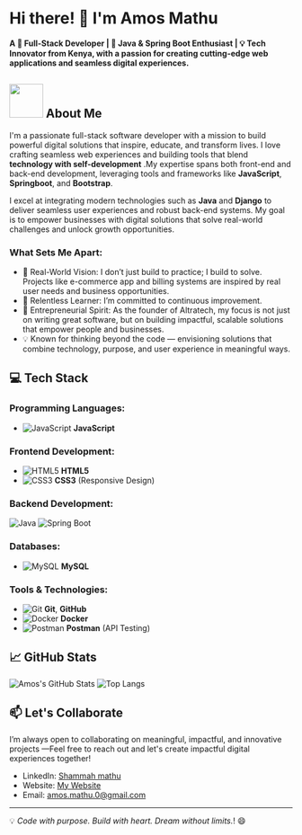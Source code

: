 # Hi there! 👋 I'm Amos Mathu

__A 🚀 Full-Stack Developer | 🔧 Java & Spring Boot Enthusiast | 💡 Tech Innovator from Kenya, with a passion for creating cutting-edge web applications and seamless digital experiences.__

## <img src="https://media.giphy.com/media/WUlplcMpOCEmTGBtBW/giphy.gif" width="60"> About Me

I'm a passionate full-stack software developer with a mission to build powerful digital solutions that inspire, educate, and transform lives. I love crafting seamless web experiences and building tools that blend **technology with self-development** .My expertise spans both front-end and back-end development, leveraging tools and frameworks like **JavaScript**, **Springboot**, and **Bootstrap**.

I excel at integrating modern technologies such as **Java** and **Django** to deliver seamless user experiences and robust back-end systems. My goal is to empower businesses with digital solutions that solve real-world challenges and unlock growth opportunities.


### What Sets Me Apart:
- 🚀 Real-World Vision: I don’t just build to practice; I build to solve. Projects like e-commerce app and billing systems are inspired by real user needs and business opportunities.
- 🌱 Relentless Learner: I’m committed to continuous improvement.
- 🔨 Entrepreneurial Spirit: As the founder of Altratech, my focus is not just on writing great software, but on building impactful, scalable solutions that empower people and businesses.
- 💡 Known for thinking beyond the code — envisioning solutions that combine technology, purpose, and user experience in meaningful ways.

## 💻 Tech Stack
### Programming Languages:
  - ![JavaScript](https://img.icons8.com/color/48/000000/javascript.png) **JavaScript**
 
### Frontend Development:
  - ![HTML5](https://img.icons8.com/color/48/000000/html-5.png) **HTML5**
  - ![CSS3](https://img.icons8.com/color/48/000000/css3.png) **CSS3** (Responsive Design)

### Backend Development:
 ![Java](https://img.shields.io/badge/Java-ED8B00?style=for-the-badge&logo=java&logoColor=white)
![Spring Boot](https://img.shields.io/badge/SpringBoot-6DB33F?style=for-the-badge&logo=springboot&logoColor=white)


### Databases:
  - ![MySQL](https://img.icons8.com/color/48/000000/mysql.png) **MySQL**

### Tools & Technologies:
  - ![Git](https://img.icons8.com/color/48/000000/git.png) **Git**, **GitHub**
  - ![Docker](https://img.icons8.com/color/48/000000/docker.png) **Docker**
  - ![Postman](https://img.icons8.com/dusk/48/000000/postman-api.png) **Postman** (API Testing)

## 📈 GitHub Stats
![Amos's GitHub Stats](https://github-readme-stats.vercel.app/api?username=Amos-mathu&show_icons=true&theme=tokyonight&hide_title=false)
![Top Langs](https://github-readme-stats.vercel.app/api/top-langs/?username=Amos-mathu&layout=compact&theme=tokyonight)


## 📫  Let's Collaborate
I’m always open to collaborating on meaningful, impactful, and innovative projects —Feel free to reach out and let's create impactful digital experiences together!

- LinkedIn: [Shammah mathu](https://www.linkedin.com/)
- Website: [My Website](https://Amos-mathu.vercel.app/)
- Email: [amos.mathu.0@gmail.com](mailto:amos.mathu.0@gmail.com)

---

💡 *Code with purpose. Build with heart. Dream without limits.*! 😄
 

